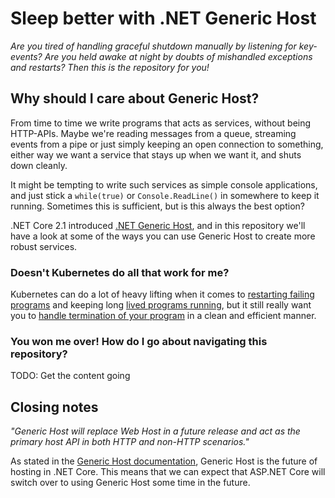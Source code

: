 Sleep better with .NET Generic Host
===================================
_Are you tired of handling graceful shutdown manually by listening for key-events? Are you held awake at night by doubts of mishandled exceptions and restarts? Then this is the repository for you!_

Why should I care about Generic Host?
-------------------------------------
From time to time we write programs that acts as services, without being HTTP-APIs. Maybe we're reading messages from a queue, streaming events from a pipe or just simply keeping an open connection to something, either way we want a service that stays up when we want it, and shuts down cleanly.

It might be tempting to write such services as simple console applications, and just stick a `while(true)` or `Console.ReadLine()` in somewhere to keep it running. Sometimes this is sufficient, but is this always the best option?

.NET Core 2.1 introduced [.NET Generic Host](https://docs.microsoft.com/en-us/aspnet/core/fundamentals/host/generic-host), and in this repository we'll have a look at some of the ways you can use Generic Host to create more robust services.

### Doesn't Kubernetes do all that work for me?
Kubernetes can do a lot of heavy lifting when it comes to [restarting failing programs](https://kubernetes.io/docs/tasks/configure-pod-container/configure-liveness-readiness-probes/) and keeping long [lived programs running](https://kubernetes.io/docs/concepts/workloads/controllers/replicaset/), but it still really want you to [handle termination of your program](https://kubernetes.io/docs/concepts/workloads/pods/pod/#termination-of-pods) in a clean and efficient manner.

### You won me over! How do I go about navigating this repository?
TODO: Get the content going


Closing notes
-------------
_"Generic Host will replace Web Host in a future release and act as the primary host API in both HTTP and non-HTTP scenarios."_

As stated in the [Generic Host documentation](https://docs.microsoft.com/en-us/aspnet/core/fundamentals/host/generic-host?view=aspnetcore-2.2), Generic Host is the future of hosting in .NET Core. This means that we can expect that ASP.NET Core will switch over to using Generic Host some time in the future.
